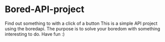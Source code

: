 # Bored-API-project
Find out something to with a click of a button
This is a simple API project using the boredapi. The purpose is to solve your boredom with something interesting to do. Have fun :)
